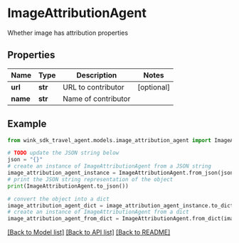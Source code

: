 # ImageAttributionAgent

Whether image has attribution properties

## Properties

Name | Type | Description | Notes
------------ | ------------- | ------------- | -------------
**url** | **str** | URL to contributor | [optional] 
**name** | **str** | Name of contributor | 

## Example

```python
from wink_sdk_travel_agent.models.image_attribution_agent import ImageAttributionAgent

# TODO update the JSON string below
json = "{}"
# create an instance of ImageAttributionAgent from a JSON string
image_attribution_agent_instance = ImageAttributionAgent.from_json(json)
# print the JSON string representation of the object
print(ImageAttributionAgent.to_json())

# convert the object into a dict
image_attribution_agent_dict = image_attribution_agent_instance.to_dict()
# create an instance of ImageAttributionAgent from a dict
image_attribution_agent_from_dict = ImageAttributionAgent.from_dict(image_attribution_agent_dict)
```
[[Back to Model list]](../README.md#documentation-for-models) [[Back to API list]](../README.md#documentation-for-api-endpoints) [[Back to README]](../README.md)



